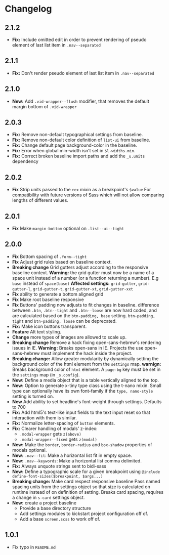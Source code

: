 # Changelog

## 2.1.2
- **Fix:** Include omitted edit in order to prevent rendering 
  of pseudo element of last list item in `.nav--separated`

## 2.1.1
- **Fix:** Don't render pseudo element of last list item in `.nav--separated`

## 2.1.0
- **New:** Add `.vid-wrapper--flush` modifier, that removes the default 
  margin bottom of `.vid-wrapper`

## 2.0.3
- **Fix:** Remove non-default typographical settings from baseline.
- **Fix:** Remove non-default color definition of `list-ui` from baseline.
- **Fix:** Change default page background-color in the baseline.
- **Fix:** Error when global min-width isn't set in `$l-widths.min`.
- **Fix:** Correct broken baseline import paths and add the `_u.units`
  dependency 

## 2.0.2
- **Fix** Strip units passed to the `rex` mixin as a breakpoint's `$value`
  For compatibility with future versions of Sass which will not allow comparing
  lengths of different values.

## 2.0.1
- **Fix** Make `margin-bottom` optional on `.list--ui--tight`

## 2.0.0
- **Fix** Bottom spacing of `.form--tight`
- **Fix** Adjust grid rules based on baseline context.
- **Breaking change** Grid gutters adjust according to the responsive baseline
  context.
  **Warning:** the grid gutter must now be a name of a space unit instead
  of a number (or a function returning a number). E.g `base` instead
  of `space(base)`
  **Affected settings:** `grid-gutter`, `grid-gutter-l`, `grid-gutter-t`,
  `grid-gutter-xt`, `grid-gutter-xxt`
- **Fix** ability to generate a bottom aligned grid
- **Fix** Make root baseline responsive
- **Fix** Buttons' padding now adjusts to fit changes in baseline.
  difference between `.btn`, `.btn--tight` and `.btn--loose` are now
  hard coded, and are calculated based on the `btn-padding, base` setting.
  `btn-padding, tight` and `btn-padding, loose` can be deprecated.
- **Fix:** Make icon buttons transparent.
- **Feature** Alt text styling.
- **Change** more types of images are allowed to scale up.
- **Breaking change** Remove a hack fixing open-sans-hebrew's rendering issues in IE.
  **Warning:** Breaks open-sans in IE. Projects the use open-sans-hebrew must
  implement the hack inside the project.
- **Breaking change:** Allow greater modularity by dynamically setting the background
  color of the html element from the `settings` map.
  **warnign:** Breaks background color of `html` element. A `page-bg`
  key must be set in the `settings` map (in `_s.config`).
- **New:** Define a media object that is a table vertically aligned to the top.
- **New:** Option to generate x-tiny type class using the t-nano mixin.
  Small type can optionally have its own font-family if the `type, nano-style`
  setting is turned on.
- **New**  Add ability to set headline's font-weight through settings.
  Defaults to 700
- **Fix:** Add html5's text-like input fields to the text input reset so that
  interaction with them is similar.
- **Fix:** Normalize letter-spacing of `button` elements.
- **Fix:** Clearer handling of modals' z-index:
  - `.modal-wrapper` gets `z(above)`
  - `.modal-wrapper--fixed` gets `z(modal)`
- **New:** Make the `border`, `border-radius` and `box-shadow` properties of
  modals optional.
- **New:** `.nav--fit`: Make a horizontal list fit in empty space.
- **New:** `.nav--keywords`: Make a horizontal list comma delimited.
- **Fix:** Always unquote strings sent to bidi-sass
- **New:** Define a typographic scale for a given breakpoint using
  `@include define-font-sizes($breakpoint, $args...)`
- **Breaking change:** Make card respect responsive baseline
  Pass named spacing units from the settings object so that size is
  calculated on runtime instead of on definition of setting.
  Breaks card spacing, requires a change in `s-card` settings object.
- **New:** create a project baseline
  - Provide a base directory structure
  - Add settings modules to kickstart project configuration off of.
  - Add a base `screen.scss` to work off of.


## 1.0.1
- Fix typo in `README.md`
